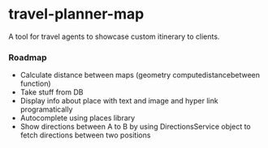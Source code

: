 # travel-planner-map
A tool for travel agents to showcase custom itinerary to clients.

### Roadmap 
- Calculate distance between maps (geometry computedistancebetween function)
- Take stuff from DB 
- Display info about place with text and image and hyper link programatically 
- Autocomplete using places library 
- Show directions between A to B by using DirectionsService object to fetch directions between two positions

